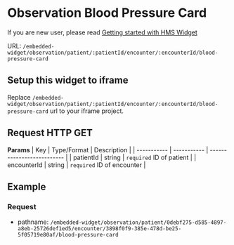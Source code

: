 # Observation Blood Pressure Card

If you are new user, please read [Getting started with HMS Widget](/embedded-widget?widget=get-started)


URL: `/embedded-widget/observation/patient/:patientId/encounter/:encounterId/blood-pressure-card`

## Setup this widget to iframe
Replace `/embedded-widget/observation/patient/:patientId/encounter/:encounterId/blood-pressure-card` url to your iframe project.

## Request HTTP GET
**Params**
| Key         | Type/Format | Description                |
| ----------- | ----------- | -------------------------- |
| patientId   | string      | `required` ID of patient   |
| encounterId | string      | `required` ID of encounter |

## Example

### Request
 - pathname: `/embedded-widget/observation/patient/0debf275-d585-4897-a8eb-25726def1ed5/encounter/3898f0f9-385e-478d-be25-5f05719e80af/blood-pressure-card` 

